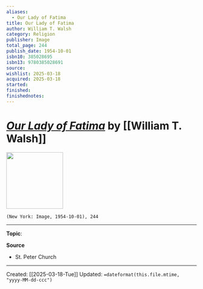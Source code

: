 ```yaml
---
aliases:
  - Our Lady of Fatima
title: Our Lady of Fatima
author: William T. Walsh
category: Religion
publisher: Image
total_page: 244
publish_date: 1954-10-01
isbn10: 385028695
isbn13: 9780385028691
source: 
wishlist: 2025-03-18
acquired: 2025-03-18
started: 
finished: 
finishednotes:
---
```

# *[Our Lady of Fatima]()* by [[William T. Walsh]]

<img src="http://books.google.com/books/content?id=dfsCU3gdFekC&printsec=frontcover&img=1&zoom=1&source=gbs_api" width=150>

`(New York: Image, 1954-10-01), 244`



--- 
**Topic**: 

**Source**
- St. Peter Church
 ---
Created: [[2025-03-18-Tue]]
Updated: `=dateformat(this.file.mtime, "yyyy-MM-dd-ccc")`